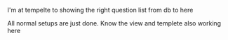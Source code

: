 I'm at tempelte to showing the right question list from db to here

All normal setups are just done. Know the view and templete also working here